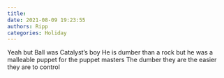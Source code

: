 ```yaml
---
title: 
date: 2021-08-09 19:23:55
authors: Ripp
categories: Holiday
---
```


 Yeah but Ball was Catalyst’s boy   He is dumber than a rock but he was a malleable puppet for the puppet masters
The dumber they are the easier they are to control
